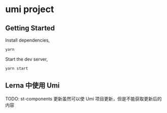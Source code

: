 # umi project

## Getting Started

Install dependencies,

```bash
yarn
```

Start the dev server,

```bash
yarn start
```

## Lerna 中使用 Umi

TODO: st-components 更新虽然可以使 Umi 项目更新，但是不能获取更新后的 内容
